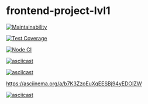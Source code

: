 # frontend-project-lvl1

[![Maintainability](https://api.codeclimate.com/v1/badges/a99a88d28ad37a79dbf6/maintainability)](https://codeclimate.com/github/codeclimate/codeclimate/maintainability)

[![Test Coverage](https://api.codeclimate.com/v1/badges/a99a88d28ad37a79dbf6/test_coverage)](https://codeclimate.com/github/codeclimate/codeclimate/test_coverage)

[![Node CI](https://github.com/Dmitry841/frontend-project-lvl1/workflows/Node%20CI/badge.svg)](https://github.com/Dmitry841/frontend-project-lvl1/actions)

[![asciicast](https://asciinema.org/a/uQn0G19oCBRFkktJ5AHRyR6CR.svg)](https://asciinema.org/a/uQn0G19oCBRFkktJ5AHRyR6CR)

[![asciicast](https://asciinema.org/a/1HqfhK5plXRmymmCk5vuU0spN.svg)](https://asciinema.org/a/1HqfhK5plXRmymmCk5vuU0spN)

  https://asciinema.org/a/b7K3ZzoEuXqEESBj94yEDOlZW

  [![asciicast](https://asciinema.org/a/b7K3ZzoEuXqEESBj94yEDOlZW.svg)](https://asciinema.org/a/b7K3ZzoEuXqEESBj94yEDOlZW)


